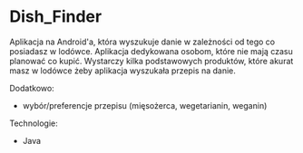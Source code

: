 # Dish_Finder

Aplikacja na Android'a, która wyszukuje danie w zależności od tego co posiadasz w lodówce. 
Aplikacja dedykowana osobom, które nie mają czasu planować co kupić. Wystarczy kilka podstawowych produktów, które akurat masz w lodówce  żeby aplikacja wyszukała przepis na danie. 

Dodatkowo:
- wybór/preferencje przepisu (mięsożerca, wegetarianin, weganin)

Technologie:
- Java

